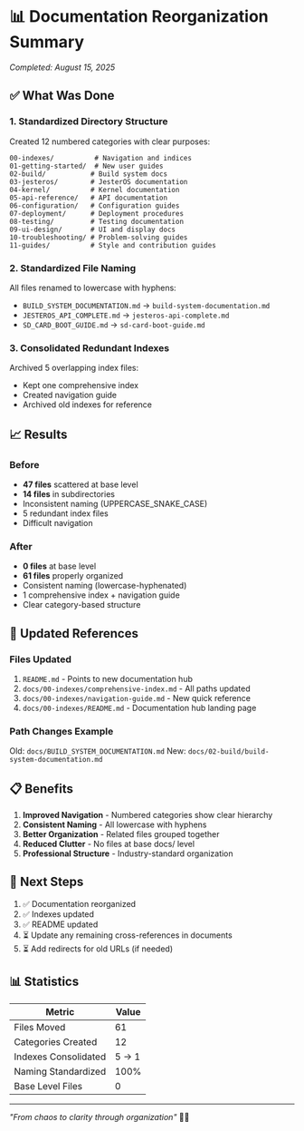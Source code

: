 # 📊 Documentation Reorganization Summary

*Completed: August 15, 2025*

## ✅ What Was Done

### 1. Standardized Directory Structure
Created 12 numbered categories with clear purposes:
```
00-indexes/          # Navigation and indices
01-getting-started/  # New user guides  
02-build/           # Build system docs
03-jesteros/        # JesterOS documentation
04-kernel/          # Kernel documentation
05-api-reference/   # API documentation
06-configuration/   # Configuration guides
07-deployment/      # Deployment procedures
08-testing/         # Testing documentation
09-ui-design/       # UI and display docs
10-troubleshooting/ # Problem-solving guides
11-guides/          # Style and contribution guides
```

### 2. Standardized File Naming
All files renamed to lowercase with hyphens:
- `BUILD_SYSTEM_DOCUMENTATION.md` → `build-system-documentation.md`
- `JESTEROS_API_COMPLETE.md` → `jesteros-api-complete.md`
- `SD_CARD_BOOT_GUIDE.md` → `sd-card-boot-guide.md`

### 3. Consolidated Redundant Indexes
Archived 5 overlapping index files:
- Kept one comprehensive index
- Created navigation guide
- Archived old indexes for reference

## 📈 Results

### Before
- **47 files** scattered at base level
- **14 files** in subdirectories
- Inconsistent naming (UPPERCASE_SNAKE_CASE)
- 5 redundant index files
- Difficult navigation

### After
- **0 files** at base level
- **61 files** properly organized
- Consistent naming (lowercase-hyphenated)
- 1 comprehensive index + navigation guide
- Clear category-based structure

## 🔄 Updated References

### Files Updated
1. `README.md` - Points to new documentation hub
2. `docs/00-indexes/comprehensive-index.md` - All paths updated
3. `docs/00-indexes/navigation-guide.md` - New quick reference
4. `docs/00-indexes/README.md` - Documentation hub landing page

### Path Changes Example
Old: `docs/BUILD_SYSTEM_DOCUMENTATION.md`
New: `docs/02-build/build-system-documentation.md`

## 📋 Benefits

1. **Improved Navigation** - Numbered categories show clear hierarchy
2. **Consistent Naming** - All lowercase with hyphens
3. **Better Organization** - Related files grouped together
4. **Reduced Clutter** - No files at base docs/ level
5. **Professional Structure** - Industry-standard organization

## 🚀 Next Steps

1. ✅ Documentation reorganized
2. ✅ Indexes updated
3. ✅ README updated
4. ⏳ Update any remaining cross-references in documents
5. ⏳ Add redirects for old URLs (if needed)

## 📊 Statistics

| Metric | Value |
|--------|-------|
| Files Moved | 61 |
| Categories Created | 12 |
| Indexes Consolidated | 5 → 1 |
| Naming Standardized | 100% |
| Base Level Files | 0 |

---

*"From chaos to clarity through organization"* 📁✨